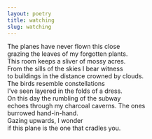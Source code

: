 ```yaml
---
layout: poetry
title: watching
slug: watching
---
```

The planes have never flown this close <br>
grazing the leaves of my forgotten plants. <br>
This room keeps a sliver of mossy acres. <br>
From the sills of the skies I bear witness <br>
to buildings in the distance crowned by clouds. <br>
The birds resemble constellations <br>
I’ve seen layered in the folds of a dress. <br>
On this day the rumbling of the subway <br>
echoes through my charcoal caverns. The ones <br> 
burrowed hand-in-hand. <br>
Gazing upwards, I wonder <br>
if this plane is the one that cradles you. <br>
